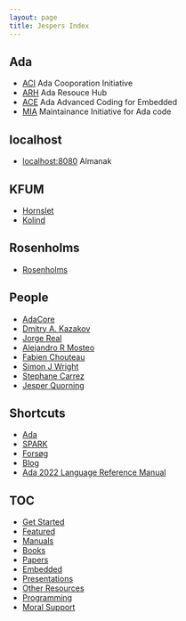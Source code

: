 ```yaml
---
layout: page
title: Jespers Index
---
```


Ada
----
- [ACI](https://the-aci.github.io/) Ada Cooporation Initiative
- [ARH](https://the-ARH.github.io/) Ada Resouce Hub
- [ACE](https://ada-ace.github.io/) Ada Advanced Coding for Embedded
- [MIA](https://the-MIA.github.io/) Maintainance Initiative for Ada code

localhost
----
- [localhost:8080](http://localhost:8080) Almanak

KFUM
----
- [Hornslet](/kfum/hornslet/)
- [Kolind](/kfum/kolind/)

Rosenholms
----
- [Rosenholms](https://rosenholms.github.io)

People
----
- [AdaCore](https://github.com/AdaCore)
- [Dmitry A. Kazakov](http://www.dmitry-kazakov.de)
- [Jorge Real](https://github.com/jorge-real)
- [Alejandro R Mosteo](https://github.com/mosteo)
- [Fabien Chouteau](https://github.com/Fabien-Chouteau)
- [Simon J Wright](https://github.com/simonjwright)
- [Stephane Carrez](https://gitlab.com/stcarrez)
- [Jesper Quorning](https://github.com/jquorning)

Shortcuts
----
- [Ada](/ada/)
- [SPARK](/spark/)
- [Forsøg](/forsøg/)
- [Blog](/blogs/)
- [Ada 2022 Language Reference Manual](http://www.ada-auth.org/standards/ada22.html)

TOC
----
- [Get Started](/ada/getstarted/)
- [Featured](/ada/featured/)
- [Manuals](/ada/manuals/)
- [Books](/ada/books/)
- [Papers](/ada/papers/)
- [Embedded](/ada/embedded/)
- [Presentations](/ada/presentations/)
- [Other Resources](/ada/other/)
- [Programming](/ada/programming/)
- [Moral Support](/ada/moral/)
